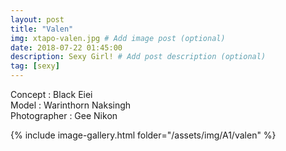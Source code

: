 ```yaml
---
layout: post
title: "Valen"
img: xtapo-valen.jpg # Add image post (optional)
date: 2018-07-22 01:45:00
description: Sexy Girl! # Add post description (optional)
tag: [sexy]
---
```

Concept : Black Eiei    
Model : Warinthorn Naksingh    
Photographer : Gee Nikon                 

{% include image-gallery.html folder="/assets/img/A1/valen" %}
